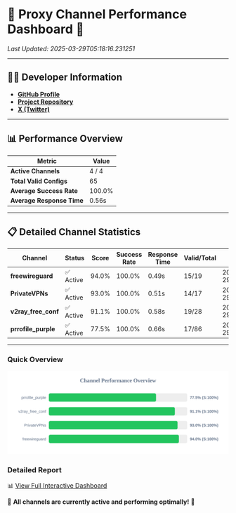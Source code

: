 # 🌟 Proxy Channel Performance Dashboard 🌟

_Last Updated: 2025-03-29T05:18:16.231251_

---

## 👩‍💻 Developer Information

- **[GitHub Profile](https://github.com/4n0nymou3)**  
- **[Project Repository](https://github.com/4n0nymou3/multi-proxy-config-fetcher)**  
- **[X (Twitter)](https://x.com/4n0nymou3)**  

---

## 📊 Performance Overview

| Metric                | Value       |
|-----------------------|-------------|
| **Active Channels**   | 4 / 4       |
| **Total Valid Configs** | 65          |
| **Average Success Rate** | 100.0%      |
| **Average Response Time** | 0.56s       |

---

## 📋 Detailed Channel Statistics

| Channel          | Status     | Score  | Success Rate | Response Time | Valid/Total | Last Success               |
|------------------|------------|--------|--------------|---------------|-------------|----------------------------|
| **freewireguard**  | ✅ Active  | 94.0%  | 100.0% | 0.49s         | 15/19       | 2025-03-29T05:18:16.229922 |
| **PrivateVPNs**  | ✅ Active  | 93.0%  | 100.0% | 0.51s         | 14/17       | 2025-03-29T05:18:15.718209 |
| **v2ray_free_conf**  | ✅ Active  | 91.1%  | 100.0% | 0.58s         | 19/28       | 2025-03-29T05:18:15.179358 |
| **prrofile_purple**  | ✅ Active  | 77.5%  | 100.0% | 0.66s         | 17/86       | 2025-03-29T05:18:14.571608 |

---

### Quick Overview
<div align="center">
  <a href="https://raw.githubusercontent.com/nullluser/NullRepo/refs/heads/main/assets/channel_stats_chart.svg">
    <img src="https://raw.githubusercontent.com/nullluser/NullRepo/refs/heads/main/assets/channel_stats_chart.svg" alt="Source Performance Statistics" width="800">
  </a>
</div>

### Detailed Report
📊 [View Full Interactive Dashboard](https://htmlpreview.github.io/?https://github.com/nullluser/NullRepo/blob/main/assets/performance_report.html)

🎉 **All channels are currently active and performing optimally!** 🎉

